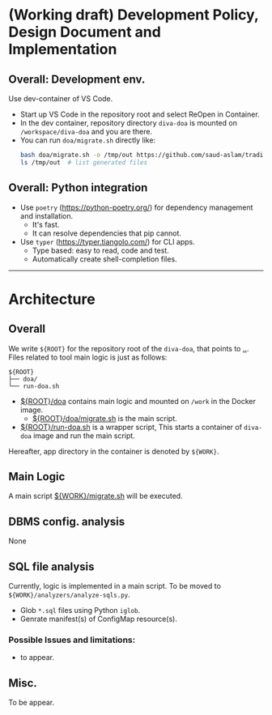 # (Working draft) Development Policy, Design Document and Implementation

## Overall: Development env.

Use dev-container of VS Code. 

- Start up VS Code in the repository root and select ReOpen in Container.
- In the dev container, repository directory `diva-doa` is mounted on `/workspace/diva-doa` and you are there.
- You can run `doa/migrate.sh` directly like:
    ```bash
    bash doa/migrate.sh -o /tmp/out https://github.com/saud-aslam/trading-app
    ls /tmp/out  # list generated files
    ```

## Overall: Python integration

- Use `poetry` (https://python-poetry.org/) for dependency management and installation.
    - It's fast.
    - It can resolve dependencies that pip cannot.
- Use `typer` (https://typer.tiangolo.com/) for CLI apps.
    - Type based: easy to read, code and test.
    - Automatically create shell-completion files.

----
# Architecture

## Overall

We write `${ROOT}` for the repository root of the `diva-doa`, that points to [..](..).
Files related to tool main logic is just as follows:

```
${ROOT}
├── doa/
└── run-doa.sh
```

- [${ROOT}/doa](../doa) contains main logic and mounted on `/work` in the Docker image.
  - [${ROOT}/doa/migrate.sh](../doa/migrate.sh) is the main script.
- [${ROOT}/run-doa.sh](../run-doa.sh) is a wrapper script, This starts a container of `diva-doa` image and run the main script. 

Hereafter, app directory in the container is denoted by `${WORK}`.

## Main Logic

A main script [${WORK}/migrate.sh](../doa/migrate.sh) will be executed.

## DBMS config. analysis

None

## SQL file analysis

Currently, logic is implemented in a main script.
To be moved to `${WORK}/analyzers/analyze-sqls.py`.

- Glob `*.sql` files using Python `iglob`.
- Genrate manifest(s) of ConfigMap resource(s).

### Possible Issues and limitations:

- to appear.

## Misc.

To be appear.
